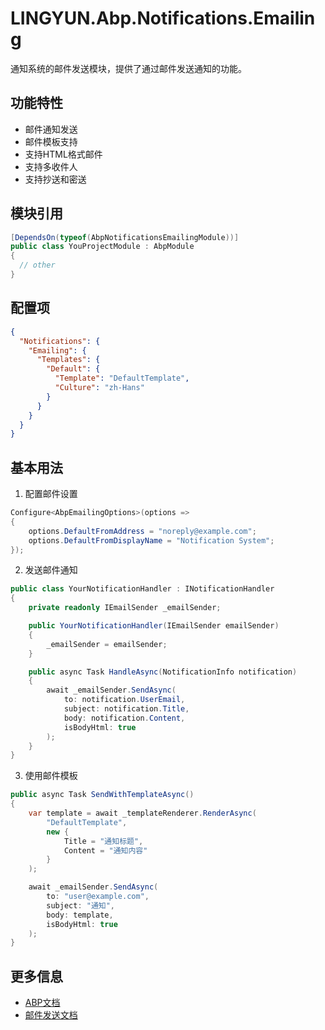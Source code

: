# LINGYUN.Abp.Notifications.Emailing

通知系统的邮件发送模块，提供了通过邮件发送通知的功能。

## 功能特性

* 邮件通知发送
* 邮件模板支持
* 支持HTML格式邮件
* 支持多收件人
* 支持抄送和密送

## 模块引用

```csharp
[DependsOn(typeof(AbpNotificationsEmailingModule))]
public class YouProjectModule : AbpModule
{
  // other
}
```

## 配置项

```json
{
  "Notifications": {
    "Emailing": {
      "Templates": {
        "Default": {
          "Template": "DefaultTemplate",
          "Culture": "zh-Hans"
        }
      }
    }
  }
}
```

## 基本用法

1. 配置邮件设置
```csharp
Configure<AbpEmailingOptions>(options =>
{
    options.DefaultFromAddress = "noreply@example.com";
    options.DefaultFromDisplayName = "Notification System";
});
```

2. 发送邮件通知
```csharp
public class YourNotificationHandler : INotificationHandler
{
    private readonly IEmailSender _emailSender;

    public YourNotificationHandler(IEmailSender emailSender)
    {
        _emailSender = emailSender;
    }

    public async Task HandleAsync(NotificationInfo notification)
    {
        await _emailSender.SendAsync(
            to: notification.UserEmail,
            subject: notification.Title,
            body: notification.Content,
            isBodyHtml: true
        );
    }
}
```

3. 使用邮件模板
```csharp
public async Task SendWithTemplateAsync()
{
    var template = await _templateRenderer.RenderAsync(
        "DefaultTemplate",
        new { 
            Title = "通知标题",
            Content = "通知内容"
        }
    );

    await _emailSender.SendAsync(
        to: "user@example.com",
        subject: "通知",
        body: template,
        isBodyHtml: true
    );
}
```

## 更多信息

* [ABP文档](https://docs.abp.io)
* [邮件发送文档](https://docs.abp.io/en/abp/latest/Emailing)
